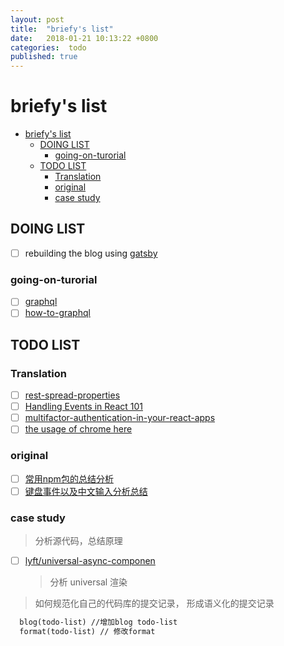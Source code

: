 ```yaml
---
layout: post
title:  "briefy's list"
date:   2018-01-21 10:13:22 +0800
categories:  todo
published: true
---
```

# briefy's list

- [briefy's list](#briefys-list)
  - [DOING LIST](#doing-list)
    - [going-on-turorial](#going-on-turorial)
  - [TODO LIST](#todo-list)
    - [Translation](#translation)
    - [original](#original)
    - [case study](#case-study)

## DOING LIST

- [ ] rebuilding the blog using [gatsby](https://www.gatsbyjs.org/docs/)

### going-on-turorial

- [ ] [graphql](http://graphql.org/learn/)
- [ ] [how-to-graphql](https://www.howtographql.com/)

## TODO LIST

### Translation

- [ ] [rest-spread-properties](http://2ality.com/2016/10/rest-spread-properties.html#spread-defines-properties-objectassign-sets-them)
- [ ] [Handling Events in React 101](https://appendto.com/2017/01/react-events-101/)
- [ ] [multifactor-authentication-in-your-react-apps](https://scotch.io/tutorials/multifactor-authentication-in-your-react-apps?utm_source=reactnl&utm_medium=medium)
- [ ] [the usage of chrome here](https://developers.google.com/web/updates/2017/04/devtools-release-notes)

### original

- [ ] [常用npm包的总结分析](https://github.com/briefy/notes/issues/9)
- [ ] [键盘事件以及中文输入分析总结](http://www.cnblogs.com/leolai/archive/2012/08/01/2618386.html)

### case study

> 分析源代码，总结原理

- [ ] [lyft/universal-async-componen](https://github.com/lyft/universal-async-component)
  > 分析 universal 渲染

> 如何规范化自己的代码库的提交记录， 形成语义化的提交记录
>
  ``` txt
    blog(todo-list) //增加blog todo-list
    format(todo-list) // 修改format
  ```